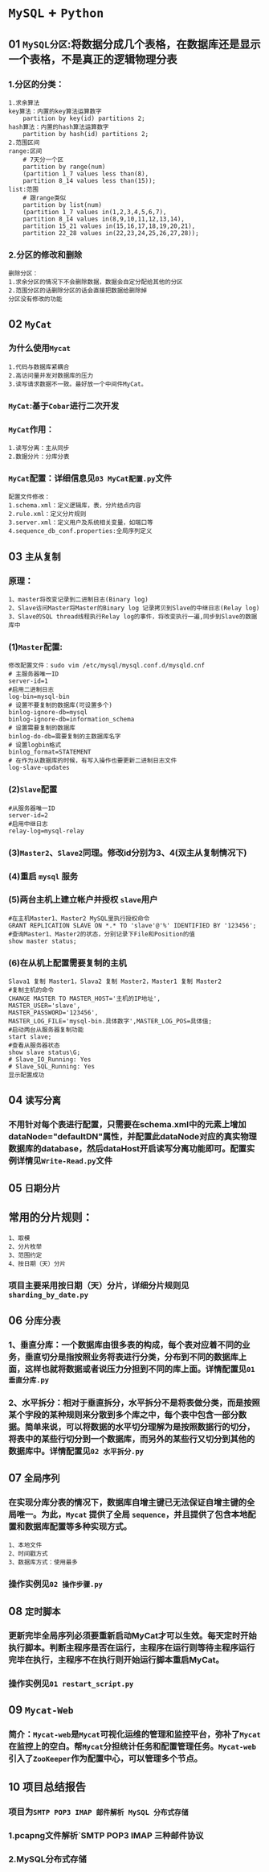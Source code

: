 # `MySQL` + `Python`
## 01 `MySQL分区`:将数据分成几个表格，在数据库还是显示一个表格，不是真正的逻辑物理分表
### 1.分区的分类：
    1.求余算法
    key算法：内置的key算法运算数字
        partition by key(id) partitions 2;
    hash算法：内置的hash算法运算数字
        partition by hash(id) partitions 2;
    2.范围区间
    range:区间
        # 7天分一个区
        partition by range(num)
        (partition 1_7 values less than(8),
        partition 8_14 values less than(15));
    list:范围
        # 跟range类似
        partition by list(num)
        (partition 1_7 values in(1,2,3,4,5,6,7),
        partition 8_14 values in(8,9,10,11,12,13,14),
        partition 15_21 values in(15,16,17,18,19,20,21),
        partition 22_28 values in(22,23,24,25,26,27,28));
### 2.分区的修改和删除
    删除分区：
    1.求余分区的情况下不会删除数据，数据会自定分配给其他的分区
    2.范围分区的话删除分区的话会直接把数据给删除掉
    分区没有修改的功能
## 02 `MyCat`
### 为什么使用`Mycat`
    1.代码与数据库紧耦合
    2.高访问量并发对数据库的压力
    3.读写请求数据不一致。最好放一个中间件MyCat。
### `MyCat`:基于`Cobar`进行二次开发
### `MyCat`作用：
    1.读写分离：主从同步
    2.数据分片：分库分表
### `MyCat`配置：详细信息见`03 MyCat配置.py`文件
    配置文件修改：
    1.schema.xml：定义逻辑库，表，分片结点内容
    2.rule.xml：定义分片规则
    3.server.xml：定义用户及系统相关变量，如端口等
    4.sequence_db_conf.properties:全局序列定义
## 03 `主从复制`
### 原理：
    1、master将改变记录到二进制日志(Binary log)
    2、Slave访问Master将Master的Binary log 记录拷贝到Slave的中继日志(Relay log)
    3、Slave的SQL thread线程执行Relay log的事件，将改变执行一遍,同步到Slave的数据库中
### (1)`Master`配置:
    修改配置文件：sudo vim /etc/mysql/mysql.conf.d/mysqld.cnf
    # 主服务器唯一ID
    server-id=1
    #启用二进制日志
    log-bin=mysql-bin
    # 设置不要复制的数据库(可设置多个)
    binlog-ignore-db=mysql
    binlog-ignore-db=information_schema
    # 设置需要复制的数据库
    binlog-do-db=需要复制的主数据库名字
    # 设置logbin格式
    binlog_format=STATEMENT
    # 在作为从数据库的时候，有写入操作也要更新二进制日志文件
    log-slave-updates
### (2)`Slave`配置
    #从服务器唯一ID
    server-id=2
    #启用中继日志
    relay-log=mysql-relay
### (3)`Master2`、`Slave2`同理。修改id分别为3、4(双主从复制情况下)
### (4)重启 `mysql` 服务
### (5)两台主机上建立帐户并授权 `slave`用户
    #在主机Master1、Master2 MySQL里执行授权命令
    GRANT REPLICATION SLAVE ON *.* TO 'slave'@'%' IDENTIFIED BY '123456';
    #查询Master1、Master2的状态，分别记录下File和Position的值
    show master status;
### (6)在从机上配置需要复制的主机
    Slava1 复制 Master1，Slava2 复制 Master2，Master1 复制 Master2
    #复制主机的命令
    CHANGE MASTER TO MASTER_HOST='主机的IP地址',
    MASTER_USER='slave',
    MASTER_PASSWORD='123456',
    MASTER_LOG_FILE='mysql-bin.具体数字',MASTER_LOG_POS=具体值;
    #启动两台从服务器复制功能
    start slave;
    #查看从服务器状态
    show slave status\G;
    # Slave_IO_Running: Yes
    # Slave_SQL_Running: Yes
    显示配置成功
## 04 `读写分离`
### 不用针对每个表进行配置，只需要在schema.xml中的元素上增加dataNode="defaultDN"属性，并配置此dataNode对应的真实物理数据库的database，然后dataHost开启读写分离功能即可。配置实例详情见`Write-Read.py`文件
## 05 `日期分片`
## 常用的分片规则：
    1、取模
    2、分片枚举
    3、范围约定
    4、按日期（天）分片
### 项目主要采用按日期（天）分片，详细分片规则见`sharding_by_date.py`
## 06 `分库分表`
### 1、垂直分库：一个数据库由很多表的构成，每个表对应着不同的业务，垂直切分是指按照业务将表进行分类，分布到不同的数据库上面，这样也就将数据或者说压力分担到不同的库上面。详情配置见`01 垂直分库.py`
### 2、水平拆分：相对于垂直拆分，水平拆分不是将表做分类，而是按照某个字段的某种规则来分散到多个库之中，每个表中包含一部分数据。简单来说，可以将数据的水平切分理解为是按照数据行的切分，将表中的某些行切分到一个数据库，而另外的某些行又切分到其他的数据库中。详情配置见`02 水平拆分.py`
## 07 `全局序列`
### 在实现分库分表的情况下，数据库自增主键已无法保证自增主键的全局唯一。为此，`Mycat` 提供了全局 `sequence`，并且提供了包含本地配置和数据库配置等多种实现方式。
    1、本地文件
    2、时间戳方式
    3、数据库方式：使用最多
### 操作实例见`02 操作步骤.py`
## 08 `定时脚本`
### 更新完毕全局序列必须要重新启动MyCat才可以生效。每天定时开始执行脚本。判断主程序是否在运行，主程序在运行则等待主程序运行完毕在执行，主程序不在执行则开始运行脚本重启MyCat。
### 操作实例见`01 restart_script.py`
## 09 `Mycat-Web`
### 简介：`Mycat-web`是`Mycat`可视化运维的管理和监控平台，弥补了`Mycat`在监控上的空白。帮`Mycat`分担统计任务和配置管理任务。`Mycat-web`引入了`ZooKeeper`作为配置中心，可以管理多个节点。
## 10 项目总结报告
### 项目为`SMTP POP3 IMAP 邮件解析 MySQL 分布式存储`
### 1.pcapng文件解析`SMTP POP3 IMAP 三种邮件协议
### 2.MySQL分布式存储
